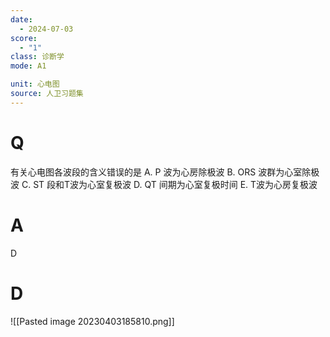 ```yaml
---
date:
  - 2024-07-03
score:
  - "1"
class: 诊断学
mode: A1

unit: 心电图
source: 人卫习题集
---
```


# Q
有关心电图各波段的含义错误的是
A. P 波为心房除极波 B. ORS 波群为心室除极波
C. ST 段和T波为心室复极波 D. QT 间期为心室复极时间
E. T波为心房复极波

# A

D


# D
![[Pasted image 20230403185810.png]]